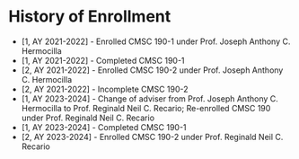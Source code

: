 # History of Enrollment
* [1, AY 2021-2022] - Enrolled CMSC 190-1 under Prof. Joseph Anthony C. Hermocilla
* [1, AY 2021-2022] - Completed CMSC 190-1
* [2, AY 2021-2022] - Enrolled CMSC 190-2 under Prof. Joseph Anthony C. Hermocilla
* [2, AY 2021-2022] - Incomplete CMSC 190-2
* [1, AY 2023-2024] - Change of adviser from Prof. Joseph Anthony C. Hermocilla to Prof. Reginald Neil C. Recario; Re-enrolled CMSC 190 under Prof. Reginald Neil C. Recario
* [1, AY 2023-2024] - Completed CMSC 190-1
* [2, AY 2023-2024] - Enrolled CMSC 190-2 under Prof. Reginald Neil C. Recario
